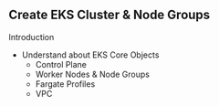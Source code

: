 ## Create EKS Cluster & Node Groups
Introduction
- Understand about EKS Core Objects
    - Control Plane
    - Worker Nodes & Node Groups
    - Fargate Profiles
    - VPC
<p align="center">
  <img src="" />
    </p>
